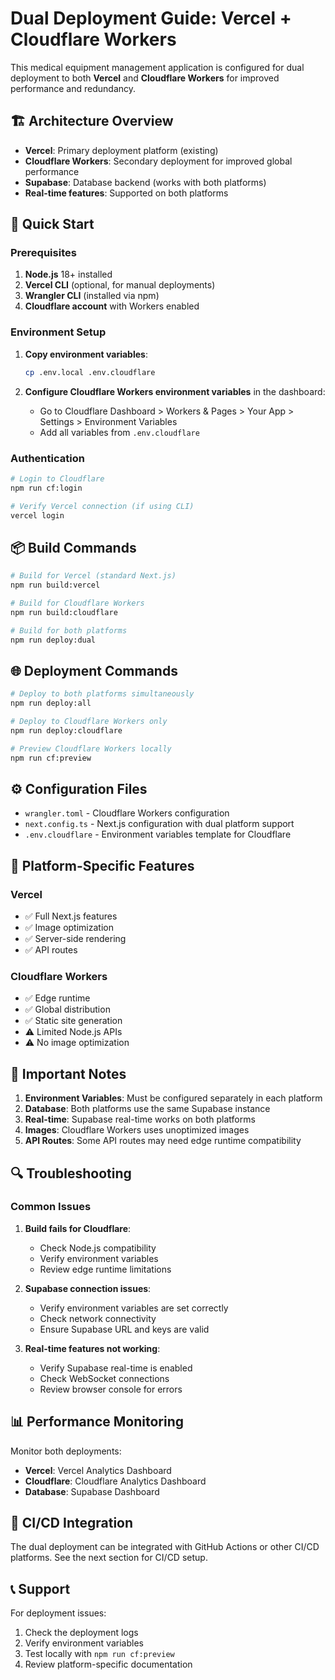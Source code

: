 # Dual Deployment Guide: Vercel + Cloudflare Workers

This medical equipment management application is configured for dual deployment to both **Vercel** and **Cloudflare Workers** for improved performance and redundancy.

## 🏗️ Architecture Overview

- **Vercel**: Primary deployment platform (existing)
- **Cloudflare Workers**: Secondary deployment for improved global performance
- **Supabase**: Database backend (works with both platforms)
- **Real-time features**: Supported on both platforms

## 🚀 Quick Start

### Prerequisites

1. **Node.js** 18+ installed
2. **Vercel CLI** (optional, for manual deployments)
3. **Wrangler CLI** (installed via npm)
4. **Cloudflare account** with Workers enabled

### Environment Setup

1. **Copy environment variables**:
   ```bash
   cp .env.local .env.cloudflare
   ```

2. **Configure Cloudflare Workers environment variables** in the dashboard:
   - Go to Cloudflare Dashboard > Workers & Pages > Your App > Settings > Environment Variables
   - Add all variables from `.env.cloudflare`

### Authentication

```bash
# Login to Cloudflare
npm run cf:login

# Verify Vercel connection (if using CLI)
vercel login
```

## 📦 Build Commands

```bash
# Build for Vercel (standard Next.js)
npm run build:vercel

# Build for Cloudflare Workers
npm run build:cloudflare

# Build for both platforms
npm run deploy:dual
```

## 🌐 Deployment Commands

```bash
# Deploy to both platforms simultaneously
npm run deploy:all

# Deploy to Cloudflare Workers only
npm run deploy:cloudflare

# Preview Cloudflare Workers locally
npm run cf:preview
```

## ⚙️ Configuration Files

- `wrangler.toml` - Cloudflare Workers configuration
- `next.config.ts` - Next.js configuration with dual platform support
- `.env.cloudflare` - Environment variables template for Cloudflare

## 🔧 Platform-Specific Features

### Vercel
- ✅ Full Next.js features
- ✅ Image optimization
- ✅ Server-side rendering
- ✅ API routes

### Cloudflare Workers
- ✅ Edge runtime
- ✅ Global distribution
- ✅ Static site generation
- ⚠️ Limited Node.js APIs
- ⚠️ No image optimization

## 🚨 Important Notes

1. **Environment Variables**: Must be configured separately in each platform
2. **Database**: Both platforms use the same Supabase instance
3. **Real-time**: Supabase real-time works on both platforms
4. **Images**: Cloudflare Workers uses unoptimized images
5. **API Routes**: Some API routes may need edge runtime compatibility

## 🔍 Troubleshooting

### Common Issues

1. **Build fails for Cloudflare**:
   - Check Node.js compatibility
   - Verify environment variables
   - Review edge runtime limitations

2. **Supabase connection issues**:
   - Verify environment variables are set correctly
   - Check network connectivity
   - Ensure Supabase URL and keys are valid

3. **Real-time features not working**:
   - Verify Supabase real-time is enabled
   - Check WebSocket connections
   - Review browser console for errors

## 📊 Performance Monitoring

Monitor both deployments:
- **Vercel**: Vercel Analytics Dashboard
- **Cloudflare**: Cloudflare Analytics Dashboard
- **Database**: Supabase Dashboard

## 🔄 CI/CD Integration

The dual deployment can be integrated with GitHub Actions or other CI/CD platforms. See the next section for CI/CD setup.

## 📞 Support

For deployment issues:
1. Check the deployment logs
2. Verify environment variables
3. Test locally with `npm run cf:preview`
4. Review platform-specific documentation
